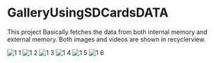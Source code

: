 # GalleryUsingSDCardsDATA
This project Basically fetches the data from  both internal memory and external memory.
Both images and videos  are shown in recyclerview.


![1 1](https://user-images.githubusercontent.com/31370016/39418326-787685c2-4c79-11e8-8a9a-1cd68bccefe1.png)
![1 2](https://user-images.githubusercontent.com/31370016/39418328-78b7e4ae-4c79-11e8-8f37-1c41ecfad8dc.png)
![1 3](https://user-images.githubusercontent.com/31370016/39418329-78f9849a-4c79-11e8-8bb6-490f16e6544d.png)
![1 4](https://user-images.githubusercontent.com/31370016/39418330-7939a872-4c79-11e8-8694-4ee278a8efe1.png)
![1 5](https://user-images.githubusercontent.com/31370016/39418331-79784712-4c79-11e8-8243-cf4e091f42e6.png)
![1 6](https://user-images.githubusercontent.com/31370016/39418332-79b6d36a-4c79-11e8-9a64-6e998838ccfc.png)
